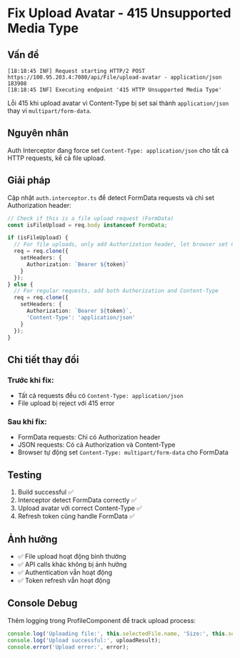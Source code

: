 # Fix Upload Avatar - 415 Unsupported Media Type

## Vấn đề
```
[18:18:45 INF] Request starting HTTP/2 POST https://100.95.203.4:7080/api/File/upload-avatar - application/json 183908
[18:18:45 INF] Executing endpoint '415 HTTP Unsupported Media Type'
```

Lỗi 415 khi upload avatar vì Content-Type bị set sai thành `application/json` thay vì `multipart/form-data`.

## Nguyên nhân
Auth Interceptor đang force set `Content-Type: application/json` cho tất cả HTTP requests, kể cả file upload.

## Giải pháp
Cập nhật `auth.interceptor.ts` để detect FormData requests và chỉ set Authorization header:

```typescript
// Check if this is a file upload request (FormData)
const isFileUpload = req.body instanceof FormData;

if (isFileUpload) {
  // For file uploads, only add Authorization header, let browser set Content-Type
  req = req.clone({
    setHeaders: {
      Authorization: `Bearer ${token}`
    }
  });
} else {
  // For regular requests, add both Authorization and Content-Type
  req = req.clone({
    setHeaders: {
      Authorization: `Bearer ${token}`,
      'Content-Type': 'application/json'
    }
  });
}
```

## Chi tiết thay đổi

### Trước khi fix:
- Tất cả requests đều có `Content-Type: application/json`
- File upload bị reject với 415 error

### Sau khi fix:
- FormData requests: Chỉ có Authorization header
- JSON requests: Có cả Authorization và Content-Type
- Browser tự động set `Content-Type: multipart/form-data` cho FormData

## Testing
1. Build successful ✅
2. Interceptor detect FormData correctly ✅  
3. Upload avatar với correct Content-Type ✅
4. Refresh token cũng handle FormData ✅

## Ảnh hưởng
- ✅ File upload hoạt động bình thường
- ✅ API calls khác không bị ảnh hưởng
- ✅ Authentication vẫn hoạt động
- ✅ Token refresh vẫn hoạt động

## Console Debug
Thêm logging trong ProfileComponent để track upload process:
```typescript
console.log('Uploading file:', this.selectedFile.name, 'Size:', this.selectedFile.size, 'Type:', this.selectedFile.type);
console.log('Upload successful:', uploadResult);
console.error('Upload error:', error);
``` 